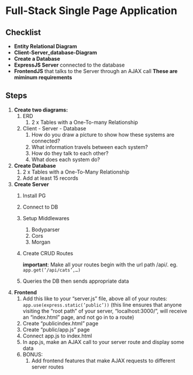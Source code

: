 # Full-Stack Single Page Application

## Checklist
- **Entity Relational Diagram**
- **Client-Server_database-Diagram**
- **Create a Database**
- **ExpressJS Server** connected to the database
- **FrontendJS** that talks to the Server through an AJAX call **These are miminum requirements**

## Steps

1. **Create two diagrams:**
    1. ERD
        1. 2 x Tables with a One-To-many Relationship
    2. Client - Server - Database
        1. How do you draw a picture to show how these systems are connected?
        2. What information travels between each system?
        3. How do they talk to each other?
        4. What does each system do?
2. **Create Database**
    1. 2 x Tables with a One-To-Many Relationship
    2. Add at least 15 records
3. **Create Server**
    1. Install PG
    2. Connect to DB
    3. Setup Middlewares
        1. Bodyparser
        2. Cors
        3. Morgan
    4. Create CRUD Routes
        
        **important**: Make all your routes begin with the url path /api/. eg. `app.get(’/api/cats’,…)`
        
    5. Queries the DB then sends appropriate data
4. **Frontend**
    1. Add this like to your “server.js” file, above all of your routes: `app.use(express.static(’public’))` (this line ensures that anyone visiting the “root path” of your server, “localhost:3000/”, will receive an “index.html” page, and not go in to a route)
    2. Create “publicindex.html” page
    3. Create “public/app.js” page
    4. Connect app.js to index.html
    5. In app.js, make an AJAX call to your server route and display some data
    6. BONUS: 
        1. Add frontend features that make AJAX requests to different server routes